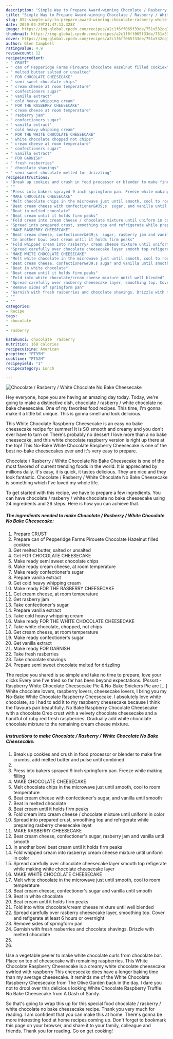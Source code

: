 ```yaml
---
description: "Simple Way to Prepare Award-winning Chocolate / Rasberry / White Chocolate No Bake Cheesecake"
title: "Simple Way to Prepare Award-winning Chocolate / Rasberry / White Chocolate No Bake Cheesecake"
slug: 852-simple-way-to-prepare-award-winning-chocolate-rasberry-white-chocolate-no-bake-cheesecake
date: 2020-04-29T21:47:13.328Z
image: https://img-global.cpcdn.com/recipes/a2c1f6ff065f33de/751x532cq70/chocolate-rasberry-white-chocolate-no-bake-cheesecake-recipe-main-photo.jpg
thumbnail: https://img-global.cpcdn.com/recipes/a2c1f6ff065f33de/751x532cq70/chocolate-rasberry-white-chocolate-no-bake-cheesecake-recipe-main-photo.jpg
cover: https://img-global.cpcdn.com/recipes/a2c1f6ff065f33de/751x532cq70/chocolate-rasberry-white-chocolate-no-bake-cheesecake-recipe-main-photo.jpg
author: Glen Campbell
ratingvalue: 4.9
reviewcount: 12
recipeingredient:
- " CRUST"
- " can of Pepperidge Farms Pirouete Chocolate Hazelnut filled cookiex"
- " melted butter salted or unsalted"
- " FOR CHOCOLATE CHEESECAKE"
- " semi sweet chocolate chips"
- " cream cheese at room temperature"
- " confectioners sugar"
- " vanilla extract"
- " cold heavy whipping cream"
- " FOR THE RASBERRY CHEESECAKE"
- " cream cheese at room temperature"
- " rasberry jam"
- " confectioners sugar"
- " vanilla extract"
- " cold heavy whipping cream"
- " FOR THE WHITE CHOCOLATE CHEESECAKE"
- " white chocolate chopped not chips"
- " cream cheese at room temperature"
- " confectioners sugar"
- " vanilla extract"
- " FOR GARNISH"
- " fresh rasberries"
- " chocolate shavings"
- " semi sweet chocolate melted for drizzling"
recipeinstructions:
- "Break up cookies and crush in food processor or blender to make fine crumbs, add melted butter and pulse until combined"
- ""
- "Press into bakers sprayed 9 inch springform pan. Freeze while making filling"
- "MAKE CHOCOLATE CHEESECAKE"
- "Melt chocolate chips in the microwave just until smooth, cool to room temperature"
- "Beat cream cheese with confectioner&#39;s  sugar, and vanilla until smooth"
- "Beat in melted chocolate"
- "Beat cream until it holds firm peaks"
- "Fold cream into cream cheese / chocolate mixture until uniform in color"
- "Spread into prepared crust, smoothing top and refrigerate while preparing rasberry cheesecake layet"
- "MAKE RASBERRY CHEESECAKE"
- "Beat cream cheese, confectioner&#39;s  sugar, rasberry jam and vanilla until smooth"
- "In another bowl beat cream until it holds firm peaks"
- "Fold whipped cream into rasberry/ cream cheese mixture until uniform in color"
- "Spread carefully over chocolate cheesecake layer smooth top refigerate while making white chocolate cheesecake layer"
- "MAKE WHITE CHOCOLATE CHEESECAKE"
- "Melt white chocolate in the microwave just until smooth, cool to room temperature"
- "Beat cream cheese, confectioner&#39;s sugar and vanilla until smooth"
- "Beat in white chocolate"
- "Beat cream until it holds firm peaks"
- "Fold into white chocolate/cream cheese mixture until well blended"
- "Spread carefully over rasberry cheesecake layer, smoothing top. Cover and refigerate at least 6 hours or overnight"
- "Remove sides of springform pan"
- "Garnish with fresh rasberries and chocolate shavings. Drizzle with melted chocolate"
- ""
- ""
categories:
- Recipe
tags:
- chocolate
- 
- rasberry

katakunci: chocolate  rasberry 
nutrition: 168 calories
recipecuisine: American
preptime: "PT35M"
cooktime: "PT52M"
recipeyield: "1"
recipecategory: Lunch

---
```



![Chocolate / Rasberry / White Chocolate No Bake Cheesecake](https://img-global.cpcdn.com/recipes/a2c1f6ff065f33de/751x532cq70/chocolate-rasberry-white-chocolate-no-bake-cheesecake-recipe-main-photo.jpg)

Hey everyone, hope you are having an amazing day today. Today, we're going to make a distinctive dish, chocolate / rasberry / white chocolate no bake cheesecake. One of my favorites food recipes. This time, I'm gonna make it a little bit unique. This is gonna smell and look delicious.

This White Chocolate Raspberry Cheesecake is an easy no bake cheesecake recipe for summer! It is SO smooth and creamy and you don&#39;t ever have to turn on There&#39;s probably no dessert I love more than a no bake cheesecake, and this white chocolate raspberry version is right up there at the top! This No-Bake White Chocolate Raspberry Cheesecake is one of the best no-bake cheesecakes ever and it&#39;s very easy to prepare.

Chocolate / Rasberry / White Chocolate No Bake Cheesecake is one of the most favored of current trending foods in the world. It is appreciated by millions daily. It's easy, it is quick, it tastes delicious. They are nice and they look fantastic. Chocolate / Rasberry / White Chocolate No Bake Cheesecake is something which I've loved my whole life.


To get started with this recipe, we have to prepare a few ingredients. You can have chocolate / rasberry / white chocolate no bake cheesecake using 24 ingredients and 26 steps. Here is how you can achieve that.

<!--inarticleads1-->

##### The ingredients needed to make Chocolate / Rasberry / White Chocolate No Bake Cheesecake:

1. Prepare  CRUST
1. Prepare  can of Pepperidge Farms Pirouete Chocolate Hazelnut filled cookiex
1. Get  melted butter, salted or unsalted
1. Get  FOR CHOCOLATE CHEESECAKE
1. Make ready  semi sweet chocolate chips
1. Make ready  cream cheese, at room temperature
1. Make ready  confectioner&#39;s sugar
1. Prepare  vanilla extract
1. Get  cold heavy whipping cream
1. Make ready  FOR THE RASBERRY CHEESECAKE
1. Get  cream cheese, at room temperature
1. Get  rasberry jam
1. Take  confectioner&#39;s sugar
1. Prepare  vanilla extract
1. Take  cold heavy whipping cream
1. Make ready  FOR THE WHITE CHOCOLATE CHEESECAKE
1. Take  white chocolate, chopped, not chips
1. Get  cream cheese, at room temperature
1. Make ready  confectioner&#39;s sugar
1. Get  vanilla extract
1. Make ready  FOR GARNISH
1. Take  fresh rasberries
1. Take  chocolate shavings
1. Prepare  semi sweet chocolate melted for drizzling


The recipe you shared is so simple and take no time to prepare, love your clicks Every one I&#39;ve tried so far has been beyond expectations. (Psssst - Raspberry White Chocolate Cheesecake Pie &amp; No-Bake Snickers Pie are […] White chocolate lovers, raspberry lovers, cheesecake lovers, I bring you my No-Bake White Chocolate Raspberry Cheesecake. I absolutely love white chocolate, so I had to add it to my raspberry cheesecake because I think the flavours pair beautifully. No Bake Raspberry Chocolate Cheesecake with a chocolate Oreo crust with a velvety chocolate cheesecake and a handful of ruby red fresh raspberries. Gradually add white chocolate chocolate mixture to the remaining cream cheese mixture. 

<!--inarticleads2-->

##### Instructions to make Chocolate / Rasberry / White Chocolate No Bake Cheesecake:

1. Break up cookies and crush in food processor or blender to make fine crumbs, add melted butter and pulse until combined
1. 
1. Press into bakers sprayed 9 inch springform pan. Freeze while making filling
1. MAKE CHOCOLATE CHEESECAKE
1. Melt chocolate chips in the microwave just until smooth, cool to room temperature
1. Beat cream cheese with confectioner&#39;s  sugar, and vanilla until smooth
1. Beat in melted chocolate
1. Beat cream until it holds firm peaks
1. Fold cream into cream cheese / chocolate mixture until uniform in color
1. Spread into prepared crust, smoothing top and refrigerate while preparing rasberry cheesecake layet
1. MAKE RASBERRY CHEESECAKE
1. Beat cream cheese, confectioner&#39;s  sugar, rasberry jam and vanilla until smooth
1. In another bowl beat cream until it holds firm peaks
1. Fold whipped cream into rasberry/ cream cheese mixture until uniform in color
1. Spread carefully over chocolate cheesecake layer smooth top refigerate while making white chocolate cheesecake layer
1. MAKE WHITE CHOCOLATE CHEESECAKE
1. Melt white chocolate in the microwave just until smooth, cool to room temperature
1. Beat cream cheese, confectioner&#39;s sugar and vanilla until smooth
1. Beat in white chocolate
1. Beat cream until it holds firm peaks
1. Fold into white chocolate/cream cheese mixture until well blended
1. Spread carefully over rasberry cheesecake layer, smoothing top. Cover and refigerate at least 6 hours or overnight
1. Remove sides of springform pan
1. Garnish with fresh rasberries and chocolate shavings. Drizzle with melted chocolate
1. 
1. 


Use a vegetable peeler to make white chocolate curls from chocolate bar. Place on top of cheesecake with remaining raspberries. This White Chocolate Raspberry Cheesecake is a creamy white chocolate cheesecake swirled with raspberry This cheesecake does have a longer baking time than my average cheesecake. It reminds me of the White Chocolate Raspberry Cheesecake from The Olive Garden back in the day. I dare you not to drool over this delicious looking White Chocolate Raspberry Truffle No Bake Cheesecake from A Dash of Sanity. 

So that's going to wrap this up for this special food chocolate / rasberry / white chocolate no bake cheesecake recipe. Thank you very much for reading. I am confident that you can make this at home. There's gonna be more interesting food at home recipes coming up. Don't forget to bookmark this page on your browser, and share it to your family, colleague and friends. Thank you for reading. Go on get cooking!
